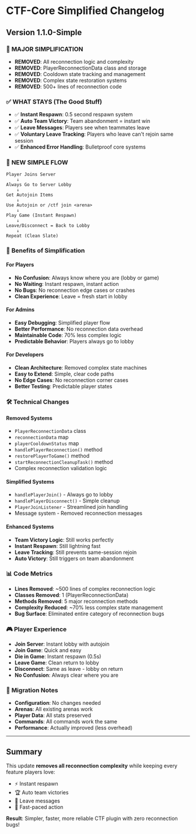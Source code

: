 # CTF-Core Simplified Changelog

## Version 1.1.0-Simple

### 🧹 **MAJOR SIMPLIFICATION**
- **REMOVED**: All reconnection logic and complexity
- **REMOVED**: PlayerReconnectionData class and storage
- **REMOVED**: Cooldown state tracking and management
- **REMOVED**: Complex state restoration systems
- **REMOVED**: 500+ lines of reconnection code

### ✅ **WHAT STAYS (The Good Stuff)**
- ✅ **Instant Respawn**: 0.5 second respawn system
- ✅ **Auto Team Victory**: Team abandonment = instant win
- ✅ **Leave Messages**: Players see when teammates leave
- ✅ **Voluntary Leave Tracking**: Players who leave can't rejoin same session
- ✅ **Enhanced Error Handling**: Bulletproof core systems

### 🎯 **NEW SIMPLE FLOW**
```
Player Joins Server
    ↓
Always Go to Server Lobby
    ↓
Get Autojoin Items
    ↓
Use Autojoin or /ctf join <arena>
    ↓
Play Game (Instant Respawn)
    ↓
Leave/Disconnect = Back to Lobby
    ↓
Repeat (Clean Slate)
```

### 🚀 **Benefits of Simplification**

#### For Players
- **No Confusion**: Always know where you are (lobby or game)
- **No Waiting**: Instant respawn, instant action
- **No Bugs**: No reconnection edge cases or crashes
- **Clean Experience**: Leave = fresh start in lobby

#### For Admins
- **Easy Debugging**: Simplified player flow
- **Better Performance**: No reconnection data overhead
- **Maintainable Code**: 70% less complex logic
- **Predictable Behavior**: Players always go to lobby

#### For Developers
- **Clean Architecture**: Removed complex state machines
- **Easy to Extend**: Simple, clear code paths
- **No Edge Cases**: No reconnection corner cases
- **Better Testing**: Predictable player states

### 🛠️ **Technical Changes**

#### Removed Systems
- `PlayerReconnectionData` class
- `reconnectionData` map
- `playerCooldownStatus` map
- `handlePlayerReconnection()` method
- `restorePlayerToGame()` method
- `startReconnectionCleanupTask()` method
- Complex reconnection validation logic

#### Simplified Systems
- `handlePlayerJoin()` - Always go to lobby
- `handlePlayerDisconnect()` - Simple cleanup
- `PlayerJoinListener` - Streamlined join handling
- Message system - Removed reconnection messages

#### Enhanced Systems
- **Team Victory Logic**: Still works perfectly
- **Instant Respawn**: Still lightning fast
- **Leave Tracking**: Still prevents same-session rejoin
- **Auto Victory**: Still triggers on team abandonment

### 📊 **Code Metrics**
- **Lines Removed**: ~500 lines of complex reconnection logic
- **Classes Removed**: 1 (PlayerReconnectionData)
- **Methods Removed**: 5 major reconnection methods
- **Complexity Reduced**: ~70% less complex state management
- **Bug Surface**: Eliminated entire category of reconnection bugs

### 🎮 **Player Experience**
- **Join Server**: Instant lobby with autojoin
- **Join Game**: Quick and easy
- **Die in Game**: Instant respawn (0.5s)
- **Leave Game**: Clean return to lobby
- **Disconnect**: Same as leave - lobby on return
- **No Confusion**: Always clear where you are

### 🔧 **Migration Notes**
- **Configuration**: No changes needed
- **Arenas**: All existing arenas work
- **Player Data**: All stats preserved
- **Commands**: All commands work the same
- **Performance**: Actually improved (less overhead)

---

## Summary

This update **removes all reconnection complexity** while keeping every feature players love:
- ⚡ Instant respawn
- 🏆 Auto team victories
- 💬 Leave messages
- 🎯 Fast-paced action

**Result**: Simpler, faster, more reliable CTF plugin with zero reconnection bugs!
